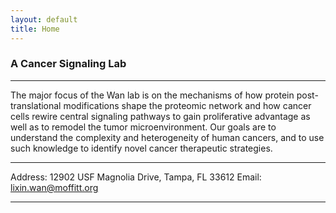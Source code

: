 ```yaml
---
layout: default
title: Home
---
```


###  A Cancer Signaling Lab
* * *
The major focus of the Wan lab is on the mechanisms of how protein post-translational modifications shape the proteomic network and how cancer cells rewire central signaling pathways to gain proliferative advantage as well as to remodel the tumor microenvironment. Our goals are to understand the complexity and heterogeneity of human cancers, and to use such knowledge to identify novel cancer therapeutic strategies.
* * *
Address: 12902 USF Magnolia Drive, Tampa, FL 33612
Email: lixin.wan@moffitt.org
* * *
